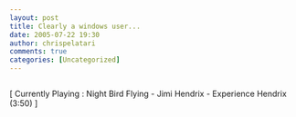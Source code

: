 ```yaml
---
layout: post
title: Clearly a windows user...
date: 2005-07-22 19:30
author: chrispelatari
comments: true
categories: [Uncategorized]
---
```


<p><img alt="" hspace="0" src="http://www.resistcomfort.com/typing.gif" align="baseline" border="0" /></p>
<p class="media">[ Currently Playing : Night Bird Flying - Jimi Hendrix - 
Experience Hendrix (3:50) ]</p>
